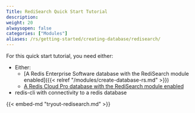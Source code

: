 ```yaml
---
Title: RediSearch Quick Start Tutorial
description:
weight: 20
alwaysopen: false
categories: ["Modules"]
aliases: /rs/getting-started/creating-database/redisearch/
---
```

For this quick start tutorial, you need either:

- Either:
    - [A Redis Enterprise Software database with the RediSearch module enabled]({{< relref "/modules/create-database-rs.md" >}})
    - [A Redis Cloud Pro database with the RediSearch module enabled](https://redislabs.com/redis-enterprise-cloud/)
- redis-cli with connectivity to a redis database

{{< embed-md "tryout-redisearch.md" >}}
